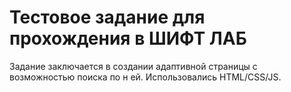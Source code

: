 # Тестовое задание для прохождения в ШИФТ ЛАБ
Задание заключается в создании адаптивной страницы с возможностью поиска по н ей.
Использовались HTML/CSS/JS.
